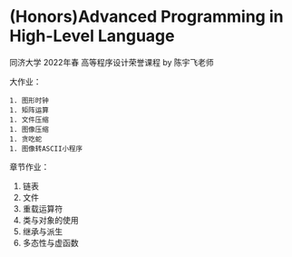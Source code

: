 # (Honors)Advanced Programming in High-Level Language 
 同济大学 2022年春 高等程序设计荣誉课程 by 陈宇飞老师

大作业：

	1. 图形时钟
	1. 矩阵运算
	1. 文件压缩
	1. 图像压缩
	1. 贪吃蛇
	1. 图像转ASCII小程序

章节作业：

1. 链表
2. 文件
3. 重载运算符
4. 类与对象的使用
5. 继承与派生
6. 多态性与虚函数

